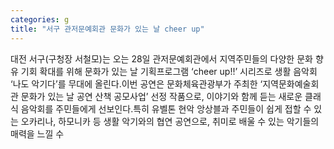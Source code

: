 ```yaml
---
categories: g
title: "서구 관저문예회관 문화가 있는 날 cheer up"
---
```

대전 서구(구청장 서철모)는 오는 28일 관저문예회관에서 지역주민들의 다양한 문화 향유 기회 확대를 위해 문화가 있는 날 기획프로그램 ‘cheer up!!’ 시리즈로 생활 음악회 ‘나도 악기다’를 무대에 올린다.이번 공연은 문화체육관광부가 주최한 ‘지역문화예술회관 문화가 있는 날 공연 산책 공모사업’ 선정 작품으로, 이야기와 함께 듣는 새로운 클래식 음악회를 주민들에게 선보인다.특히 유벨톤 현악 앙상블과 주민들이 쉽게 접할 수 있는 오카리나, 하모니카 등 생활 악기와의 협연 공연으로, 취미로 배울 수 있는 악기들의 매력을 느낄 수